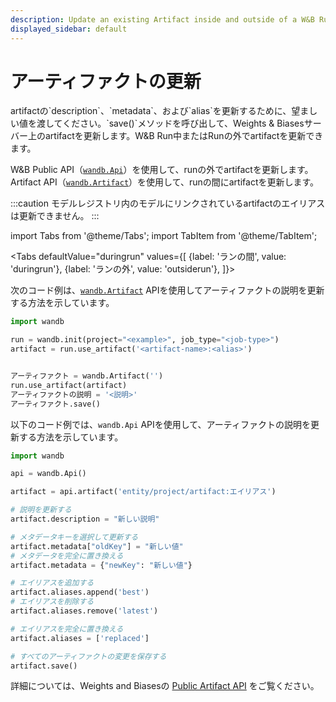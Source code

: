 ```yaml
---
description: Update an existing Artifact inside and outside of a W&B Run.
displayed_sidebar: default
---
```


# アーティファクトの更新

<head>
  <title>アーティファクトの更新</title>
</head>
artifactの`description`、`metadata`、および`alias`を更新するために、望ましい値を渡してください。`save()`メソッドを呼び出して、Weights & Biasesサーバー上のartifactを更新します。W&B Run中またはRunの外でartifactを更新できます。

W&B Public API（[`wandb.Api`](https://docs.wandb.ai/ref/python/public-api/api)）を使用して、runの外でartifactを更新します。Artifact API（[`wandb.Artifact`](https://docs.wandb.ai/ref/python/artifact)）を使用して、runの間にartifactを更新します。

:::caution
モデルレジストリ内のモデルにリンクされているartifactのエイリアスは更新できません。
:::


import Tabs from '@theme/Tabs';
import TabItem from '@theme/TabItem';

<Tabs
  defaultValue="duringrun"
  values={[
    {label: 'ランの間', value: 'duringrun'},
    {label: 'ランの外', value: 'outsiderun'},
  ]}>
  <TabItem value="duringrun">

次のコード例は、[`wandb.Artifact`](https://docs.wandb.ai/ref/python/artifact) APIを使用してアーティファクトの説明を更新する方法を示しています。

```python
import wandb

run = wandb.init(project="<example>", job_type="<job-type>")
artifact = run.use_artifact('<artifact-name>:<alias>')


アーティファクト = wandb.Artifact('')
run.use_artifact(artifact)
アーティファクトの説明 = '<説明>'
アーティファクト.save()
```

  </TabItem>
  <TabItem value="外部実行">

以下のコード例では、`wandb.Api` APIを使用して、アーティファクトの説明を更新する方法を示しています。

```python
import wandb

api = wandb.Api()

artifact = api.artifact('entity/project/artifact:エイリアス')

# 説明を更新する
artifact.description = "新しい説明"

# メタデータキーを選択して更新する
artifact.metadata["oldKey"] = "新しい値"
# メタデータを完全に置き換える
artifact.metadata = {"newKey": "新しい値"}

# エイリアスを追加する
artifact.aliases.append('best')
# エイリアスを削除する
artifact.aliases.remove('latest')

# エイリアスを完全に置き換える
artifact.aliases = ['replaced']

# すべてのアーティファクトの変更を保存する
artifact.save()
```
詳細については、Weights and Biasesの [Public Artifact API](https://docs.wandb.ai/ref/python/public-api/artifact) をご覧ください。
  </TabItem>
</Tabs>